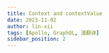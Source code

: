 ```yaml
---
title: Context and contextValue
date: 2023-11-02
author: lin-xii
tags: [Apollo, GraphQL, 渣翻译]
sidebar_position: 2
---
```

